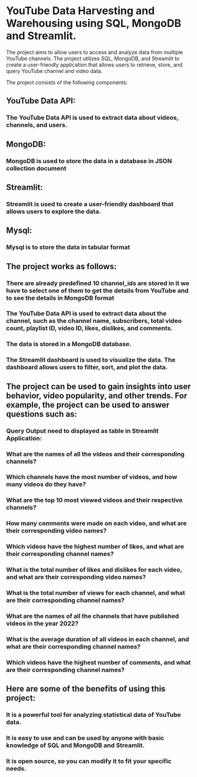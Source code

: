 # YouTube Data Harvesting and Warehousing using SQL, MongoDB and Streamlit.
The project aims to allow users to access and analyze data from multiple YouTube channels. The project utilizes SQL, MongoDB, and Streamlit to create a user-friendly application that allows users to retrieve, store, and query YouTube channel and video data.

The project consists of the following components:

## YouTube Data API: 
### The YouTube Data API is used to extract data about videos, channels, and users.
## MongoDB: 
### MongoDB is used to store the data in a database in JSON collection document
## Streamlit: 
### Streamlit is used to create a user-friendly dashboard that allows users to explore the data.
## Mysql:
### Mysql is to store the data in tabular format

## The project works as follows:

### There are already predefined 10 channel_ids are stored in it we have to select one of them to get the details from YouTube and to see the details in MongoDB format
### The YouTube Data API is used to extract data about the channel, such as the channel name, subscribers, total video count, playlist ID, video ID, likes, dislikes, and comments.
### The data is stored in a MongoDB database.
### The Streamlit dashboard is used to visualize the data. The dashboard allows users to filter, sort, and plot the data.

## The project can be used to gain insights into user behavior, video popularity, and other trends. For example, the project can be used to answer questions such as:
### Query Output need to displayed as table in Streamlit Application:

### What are the names of all the videos and their corresponding channels?
### Which channels have the most number of videos, and how many videos do they have?
### What are the top 10 most viewed videos and their respective channels?
### How many comments were made on each video, and what are their corresponding video names?
### Which videos have the highest number of likes, and what are their corresponding channel names?
### What is the total number of likes and dislikes for each video, and what are their corresponding video names?
### What is the total number of views for each channel, and what are their corresponding channel names?
### What are the names of all the channels that have published videos in the year 2022?
### What is the average duration of all videos in each channel, and what are their corresponding channel names?
### Which videos have the highest number of comments, and what are their corresponding channel names?

## Here are some of the benefits of using this project:

### It is a powerful tool for analyzing statistical data of YouTube data.
### It is easy to use and can be used by anyone with basic knowledge of SQL and MongoDB and Streamlit.
### It is open source, so you can modify it to fit your specific needs.
